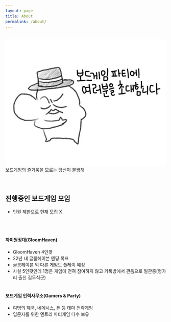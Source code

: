 ```yaml
---
layout: page
title: About
permalink: /about/
---
```


<br/>
<img src="/photo/main.jpg" width="800">
<br/>
보드게임의 즐거움을 모르는 당신이 불쌍해
<br/><br/><br/>

## 진행중인 보드게임 모임

- 인원 제한으로 현재 모집 X

<br/><br/>

#### 까미원정대(GloomHaven)

- GloomHaven 4인팟
- 22년 내 글룸헤이븐 엔딩 목표
- 글룸헤이븐 외 다른 게임도 플레이 예정
- 사실 5인팟인데 1명은 게임에 전혀 참여하지 않고 카톡방에서 관음으로 일관중(헝가리 출신 김두식군)
  <br/><br/>

#### 보드게임 인력사무소(Gamers & Party)

- 여명의 제국, 네메시스, 듄 등 테마 전략게임
- 입문자를 위한 엔트리 파티게임 다수 보유
  <br/><br/><br/>
